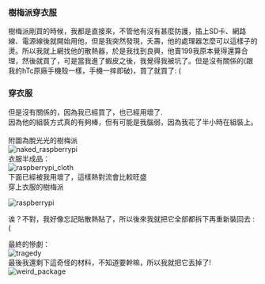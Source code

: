 ### 樹梅派穿衣服
樹梅派剛買的時候，我都是直接來，不管他有沒有甚麼防護，插上SD卡、網路線、電源線後就開始用他，但是我突然發現，夭壽，他的處理器怎麼可以這樣子的燙。所以我就上網找他的散熱器，於是我找到良興，他賣199我原本覺得還算合理，然後就買了，可是當我進了蝦皮之後，我覺得我被坑了。但是沒有關係的(跟我的hTc原廠手機殼一樣，手機一摔即破)，買了就買了: (

### 穿衣服
但是沒有關係的，因為我已經買了，也已經用壞了.<br>
因為他的組裝方式真的有夠棒，但有可能是我腦弱，因為我花了半小時在組裝上。<br /><br />
附圖為脫光光的樹梅派<br>![naked_raspberrypi](https://lh3.googleusercontent.com/pw/ACtC-3cqFU85gzaOKvHnvTepf1K_6qnf_t4FxuI7A0DF_P9IcPrjv1hVJN4uTZ_wuCvGQ1krll0i2JpV2dAkHM8o0hJk86QxPIWJGe8vs90xeGRE8axxb9M3XmDq63llyaDukJF0PyfTer0unAxUHeKuQ2Gk=w509-h287-no?authuser=0)<br>衣服半成品：<br>
![raspberrypi_cloth](https://lh3.googleusercontent.com/pw/ACtC-3cxCwreShOuIXgIp3iNAI57tMusdlu2GojfSF2gsEYzCnDjIHsZKBK741aEDkA4idL-vkVM0R1M73cNTgY06k1evkDipSeZsHZ5YgDwR_kvaHot8-tnMJ0w8cMZKt3QfGf_jL5XB_AS_RYXWSfCCe5R=w509-h287-no?authuser=0)<br>
下面已經被我用壞了，這樣熱對流會比較旺盛
<br>穿上衣服的樹梅派

![raspberrypi](https://lh3.googleusercontent.com/pw/ACtC-3dy8LJ03kBx2J5CvyePmFhIqx8cKxXJ8iVtd3B9FI-1eQ1XDElH_Nte5iGvYetFYmXmtUUtUvQW5RmuTxB8tUkHBd1Xd5AaH6hSZ0rXOqcjgXGI1dkMNz_3y90sMHSEjAy5lHTvtbVr1ageqsRssJ1o=w509-h287-no?authuser=0)

诶？不對，我好像忘記貼散熱貼了，所以後來我就把它全部都拆下再重新裝回去 : (

最終的慘劇：<br>
![tragedy](https://lh3.googleusercontent.com/pw/ACtC-3feL_vxyGeItHs11jY3DxF1nnwA0RAPNZfwCo3LquQ51U5hrG-UYEc_muvtq-6iGf2rXNwjauRgRZI6bGIhhN8XZTRHT8GK9OPXS8P9WiFjNeXj1IaMO4TEYEosA7niT5KAdNRXOEDCBIZJKoWBr_qW=w337-h373-no?authuser=0)
<br />
最後我還剩下這奇怪的材料，不知道要幹嘛，所以我就把它丟掉了!
<br />![weird_package](https://lh3.googleusercontent.com/pw/ACtC-3eEv-LHEoQEwVEQ7NXTri_4JEV9p89PZfPBhvM9qkjR9EWbX7Q4_I0G_72YKThZv_3PQsaPhIiuHmCrY99oZAyOzdpMqHHnU5XuUiAtj637L-ql5JY0LVH7tA-UyH2Il3GwLdP4yz_HTV5OlSp6wynx=w509-h679-no?authuser=0)